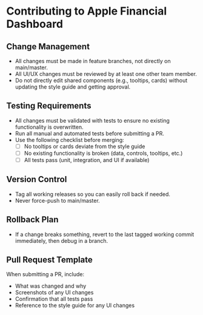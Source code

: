 # Contributing to Apple Financial Dashboard

## Change Management
- All changes must be made in feature branches, not directly on main/master.
- All UI/UX changes must be reviewed by at least one other team member.
- Do not directly edit shared components (e.g., tooltips, cards) without updating the style guide and getting approval.

## Testing Requirements
- All changes must be validated with tests to ensure no existing functionality is overwritten.
- Run all manual and automated tests before submitting a PR.
- Use the following checklist before merging:
  - [ ] No tooltips or cards deviate from the style guide
  - [ ] No existing functionality is broken (data, controls, tooltips, etc.)
  - [ ] All tests pass (unit, integration, and UI if available)

## Version Control
- Tag all working releases so you can easily roll back if needed.
- Never force-push to main/master.

## Rollback Plan
- If a change breaks something, revert to the last tagged working commit immediately, then debug in a branch.

## Pull Request Template
When submitting a PR, include:
- What was changed and why
- Screenshots of any UI changes
- Confirmation that all tests pass
- Reference to the style guide for any UI changes 